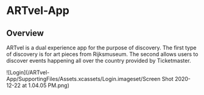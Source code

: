 # ARTvel-App

## Overview

ARTvel is a dual experience app for the purpose of discovery. The first type of discovery is for art pieces from Rijksmuseum. The second allows users to discover events happening all over the country provided by Ticketmaster. 

![Login](/ARTvel-App/SupportingFiles/Assets.xcassets/Login.imageset/Screen Shot 2020-12-22 at 1.04.05 PM.png)
